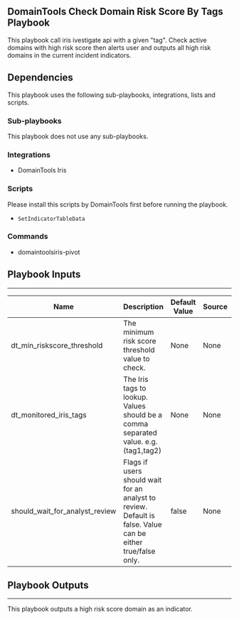 ## DomainTools Check Domain Risk Score By Tags Playbook

This playbook call iris ivestigate api with a given "tag". Check active domains with high risk score then alerts user and outputs all high risk domains in the current incident indicators.

## Dependencies

This playbook uses the following sub-playbooks, integrations, lists and scripts.

### Sub-playbooks

This playbook does not use any sub-playbooks.

### Integrations

* DomainTools Iris

### Scripts

Please install this scripts by DomainTools first before running the playbook.

* `SetIndicatorTableData`

### Commands

* domaintoolsiris-pivot

## Playbook Inputs

---

| **Name** | **Description** | **Default Value** | **Source** | **Required** |
| --- | --- | --- | --- | --- |
| dt_min_riskscore_threshold | The minimum risk score threshold value to check. | None | None | Required |
| dt_monitored_iris_tags | The Iris tags to lookup. Values should be a comma separated value. e.g. (tag1,tag2) | None | None | Required |
| should_wait_for_analyst_review | Flags if users should wait for an analyst to review. Default is false. Value can be either true/false only. | false | None | Required |

## Playbook Outputs

---
This playbook outputs a high risk score domain as an indicator.
